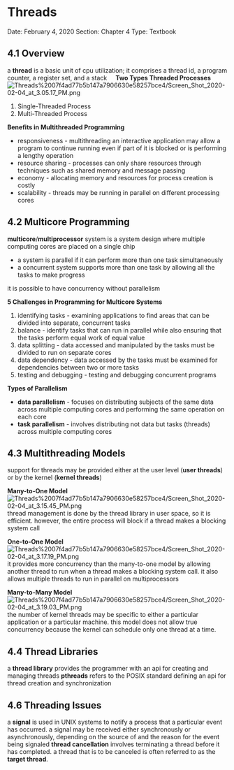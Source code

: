 # Threads

Date: February 4, 2020
Section: Chapter 4
Type: Textbook

## 4.1 Overview
a **thread** is a basic unit of cpu utilization; it comprises a thread id, a program counter, a register set, and a stack
    
**Two Types Threaded Processes**
![Threads%2007f4ad77b5b147a7906630e58257bce4/Screen_Shot_2020-02-04_at_3.05.17_PM.png](Threads%2007f4ad77b5b147a7906630e58257bce4/Screen_Shot_2020-02-04_at_3.05.17_PM.png)
1. Single-Threaded Process
2. Multi-Threaded Process

**Benefits in Multithreaded Programming**
- responsiveness - multithreading an interactive application may allow a program to continue running even if part of it is blocked or is performing a lengthy operation
- resource sharing - processes can only share resources through techniques such as shared memory and message passing
- economy - allocating memory and resources for process creation is costly
- scalability - threads may be running in parallel on different processing cores

## 4.2 Multicore Programming
**multicore**/**multiprocessor** system is a system design where multiple computing cores are placed on a single chip
- a system is parallel if it can perform more than one task simultaneously
- a concurrent system supports more than one task by allowing all the tasks to make progress

it is possible to have concurrency without parallelism

**5 Challenges in Programming for Multicore Systems**
1. identifying tasks - examining applications to find areas that can be divided into separate, concurrent tasks
2. balance - identify tasks that can run in parallel while also ensuring that the tasks perform equal work of equal value
3. data splitting - data accessed and manipulated by the tasks must be divided to run on separate cores
4. data dependency - data accessed by the tasks must be examined for dependencies between two or more tasks
5. testing and debugging - testing and debugging concurrent programs

**Types of Parallelism**
- **data parallelism** - focuses on distributing subjects of the same data across multiple computing cores and performing the same operation on each core
- **task parallelism** - involves distributing not data but tasks (threads) across multiple computing cores

## 4.3 Multithreading Models
support for threads may be provided either at the user level (**user threads**) or by the kernel (**kernel threads**)

**Many-to-One Model**
![Threads%2007f4ad77b5b147a7906630e58257bce4/Screen_Shot_2020-02-04_at_3.15.45_PM.png](Threads%2007f4ad77b5b147a7906630e58257bce4/Screen_Shot_2020-02-04_at_3.15.45_PM.png)
thread management is done by the thread library in user space, so it is efficient. however, the entire process will block if a thread makes a blocking system call

**One-to-One Model**
![Threads%2007f4ad77b5b147a7906630e58257bce4/Screen_Shot_2020-02-04_at_3.17.19_PM.png](Threads%2007f4ad77b5b147a7906630e58257bce4/Screen_Shot_2020-02-04_at_3.17.19_PM.png)
it provides more concurrency than the many-to-one model by allowing another thread to run when a thread makes a blocking system call. it also allows multiple threads to run in parallel on multiprocessors

**Many-to-Many Model**
![Threads%2007f4ad77b5b147a7906630e58257bce4/Screen_Shot_2020-02-04_at_3.19.03_PM.png](Threads%2007f4ad77b5b147a7906630e58257bce4/Screen_Shot_2020-02-04_at_3.19.03_PM.png)
the number of kernel threads may be specific to either a particular application or a particular machine. this model does not allow true concurrency because the kernel can schedule only one thread at a time.

## 4.4 Thread Libraries
a **thread library** provides the programmer with an api for creating and managing threads
**pthreads** refers to the POSIX standard defining an api for thread creation and synchronization

## 4.6 Threading Issues
a **signal** is used in UNIX systems to notify a process that a particular event has occurred. a signal may be received either synchronously or asynchronously, depending on the source of and the reason for the event being signaled
**thread cancellation** involves terminating a thread before it has completed.
a thread that is to be canceled is often referred to as the **target thread**.
